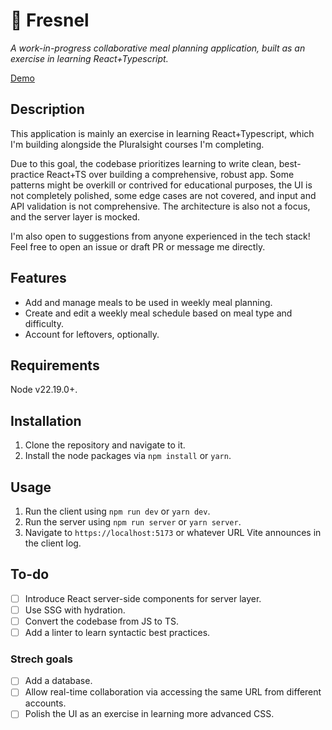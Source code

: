 # 🔦 Fresnel

_A work-in-progress collaborative meal planning application, built as an exercise in learning React+Typescript._

[Demo](https://github.com/user-attachments/assets/036e1974-5d94-4e83-92be-5a868d0959ea)

## Description

This application is mainly an exercise in learning React+Typescript, which I'm building alongside the Pluralsight courses I'm completing.

Due to this goal, the codebase prioritizes learning to write clean, best-practice React+TS over building a comprehensive, robust app. Some patterns might be overkill or contrived for educational purposes, the UI is not completely polished, some edge cases are not covered, and input and API validation is not comprehensive. The architecture is also not a focus, and the server layer is mocked.

I'm also open to suggestions from anyone experienced in the tech stack! Feel free to open an issue or draft PR or message me directly.

## Features

* Add and manage meals to be used in weekly meal planning.
* Create and edit a weekly meal schedule based on meal type and difficulty.
* Account for leftovers, optionally.

## Requirements

Node v22.19.0+.

## Installation

1. Clone the repository and navigate to it.
2. Install the node packages via `npm install` or `yarn`.

## Usage

1. Run the client using `npm run dev` or `yarn dev`.
2. Run the server using `npm run server` or `yarn server`.
3. Navigate to `https://localhost:5173` or whatever URL Vite announces in the client log.

## To-do

- [ ] Introduce React server-side components for server layer.
- [ ] Use SSG with hydration.
- [ ] Convert the codebase from JS to TS.
- [ ] Add a linter to learn syntactic best practices.

### Strech goals

- [ ] Add a database.
- [ ] Allow real-time collaboration via accessing the same URL from different accounts.
- [ ] Polish the UI as an exercise in learning more advanced CSS.
